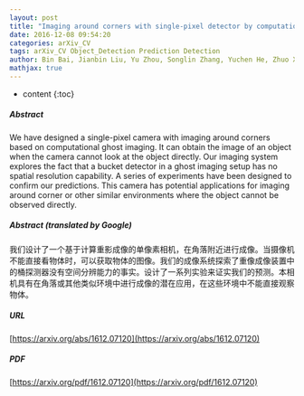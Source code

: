 ```yaml
---
layout: post
title: "Imaging around corners with single-pixel detector by computational ghost imaging"
date: 2016-12-08 09:54:20
categories: arXiv_CV
tags: arXiv_CV Object_Detection Prediction Detection
author: Bin Bai, Jianbin Liu, Yu Zhou, Songlin Zhang, Yuchen He, Zhuo Xu
mathjax: true
---
```


* content
{:toc}

##### Abstract
We have designed a single-pixel camera with imaging around corners based on computational ghost imaging. It can obtain the image of an object when the camera cannot look at the object directly. Our imaging system explores the fact that a bucket detector in a ghost imaging setup has no spatial resolution capability. A series of experiments have been designed to confirm our predictions. This camera has potential applications for imaging around corner or other similar environments where the object cannot be observed directly.

##### Abstract (translated by Google)
我们设计了一个基于计算重影成像的单像素相机，在角落附近进行成像。当摄像机不能直接看物体时，可以获取物体的图像。我们的成像系统探索了重像成像装置中的桶探测器没有空间分辨能力的事实。设计了一系列实验来证实我们的预测。本相机具有在角落或其他类似环境中进行成像的潜在应用，在这些环境中不能直接观察物体。

##### URL
[https://arxiv.org/abs/1612.07120](https://arxiv.org/abs/1612.07120)

##### PDF
[https://arxiv.org/pdf/1612.07120](https://arxiv.org/pdf/1612.07120)

